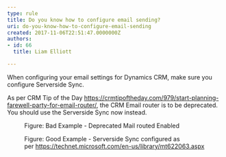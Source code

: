 ```yaml
---
type: rule
title: Do you know how to configure email sending?
uri: do-you-know-how-to-configure-email-sending
created: 2017-11-06T22:51:47.0000000Z
authors:
- id: 66
  title: Liam Elliott

---
```




<span class='intro'> ​When configuring your email settings for Dynamics CRM, make sure you configure Serverside Sync.<br> </span>

<p>As per CRM Tip of the Day <a href="https&#58;//crmtipoftheday.com/979/start-planning-farewell-party-for-email-router/"> https&#58;//crmtipoftheday.com/979/start-planning-farewell-party-for-email-router/</a>,&#160;the CRM Email router is to be deprecated. You should use the Serverside Sync now instead.​<br></p><dl class="badImage"><dt><img src="/PublishingImages/CRM%20Email%20Router.png" alt="" /> </dt><dd>Figure&#58; Bad Example - Deprecated Mail routed Enabled</dd></dl><dl class="goodImage"><dt><img src="/PublishingImages/CRM%20ServerSideSync.png" alt="" /> </dt><dd>Figure&#58; Good Example -&#160;Serverside Sync configured as per&#160;<a href="https&#58;//technet.microsoft.com/en-us/library/mt622063.aspx">https&#58;//technet.microsoft.com/en-us/library/mt622063.aspx </a></dd></dl> <br>


